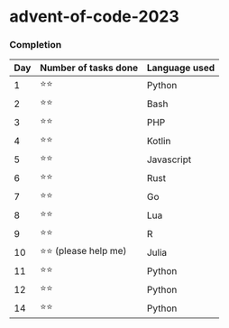 # advent-of-code-2023

### Completion

| Day  | Number of tasks done | Language used |
|------|----------------------|---------------|
| 1    | ⭐⭐                   | Python        |
| 2    | ⭐⭐                   | Bash          |
| 3    | ⭐⭐                   | PHP           |
| 4    | ⭐⭐                   | Kotlin        |
| 5    | ⭐⭐                   | Javascript    |
| 6    | ⭐⭐                   | Rust          |
| 7    | ⭐⭐                   | Go            |
| 8    | ⭐⭐                   | Lua           |
| 9    | ⭐⭐                   | R             |
| 10   | ⭐⭐ (please help me)  | Julia         |
| 11   | ⭐⭐                   | Python        |
| 12   | ⭐⭐                   | Python        |
| 14   | ⭐⭐                   | Python        |
